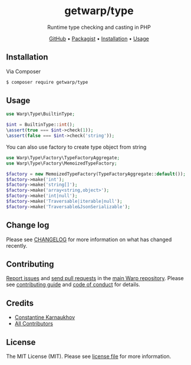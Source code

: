 <div align="center">

# getwarp/type

Runtime type checking and casting in PHP

[GitHub][link-github] •
[Packagist][link-packagist] •
[Installation](#installation) •
[Usage](#usage)

</div>

## Installation

Via Composer

```bash
$ composer require getwarp/type
```

## Usage

```php
use Warp\Type\BuiltinType;

$int = BuiltinType::int();
\assert(true === $int->check(1));
\assert(false === $int->check('string'));
```

You can also use factory to create type object from string

```php
use Warp\Type\Factory\TypeFactoryAggregate;
use Warp\Type\Factory\MemoizedTypeFactory;

$factory = new MemoizedTypeFactory(TypeFactoryAggregate::default());
$factory->make('int');
$factory->make('string[]');
$factory->make('array<string,object>');
$factory->make('int|null');
$factory->make('Traversable|iterable|null');
$factory->make('Traversable&JsonSerializable');
```

## Change log

Please see [CHANGELOG](CHANGELOG.md) for more information on what has changed recently.

## Contributing

[Report issues][link-issues] and [send pull requests][link-pulls] in the [main Warp repository][link-monorepo]. Please
see [contributing guide][link-contributing] and [code of conduct][link-code-of-conduct] for details.

## Credits

- [Constantine Karnaukhov][link-author]
- [All Contributors][link-contributors]

## License

The MIT License (MIT). Please see [license file](LICENSE.md) for more information.

[link-github]: https://github.com/getwarp/type
[link-packagist]: https://packagist.org/packages/getwarp/type
[link-author]: https://github.com/hustlahusky
[link-contributors]: ../../contributors
[link-monorepo]: https://github.com/getwarp/warp
[link-issues]: https://github.com/getwarp/warp/issues
[link-pulls]: https://github.com/getwarp/warp/pulls
[link-contributing]: https://github.com/getwarp/warp/blob/3.0.x/CONTRIBUTING.md
[link-code-of-conduct]: https://github.com/getwarp/.github/blob/main/CODE_OF_CONDUCT.md
